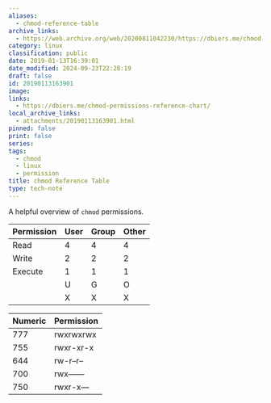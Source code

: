 ```yaml
---
aliases:
  - chmod-reference-table
archive_links:
  - https://web.archive.org/web/20200811042230/https://dbiers.me/chmod-permissions-reference-chart/
category: linux
classification: public
date: 2019-01-13T16:39:01
date_modified: 2024-09-23T22:28:19
draft: false
id: 20190113163901
image: 
links:
  - https://dbiers.me/chmod-permissions-reference-chart/
local_archive_links:
  - attachments/20190113163901.html
pinned: false
print: false
series: 
tags:
  - chmod
  - linux
  - permission
title: chmod Reference Table
type: tech-note
---
```


A helpful overview of `chmod` permissions.

| Permission | User | Group | Other |
|------------|------|-------|-------|
| Read       | 4    | 4     | 4     |
| Write      | 2    | 2     | 2     |
| Execute    | 1    | 1     | 1     |
|            | U    | G     | O     |
|            | X    | X     | X     |

| Numeric | Permission |
|---------|------------|
| 777     | rwxrwxrwx  |
| 755     | rwxr-xr-x  |
| 644     | rw-r–r–    |
| 700     | rwx——      |
| 750     | rwxr-x—    |